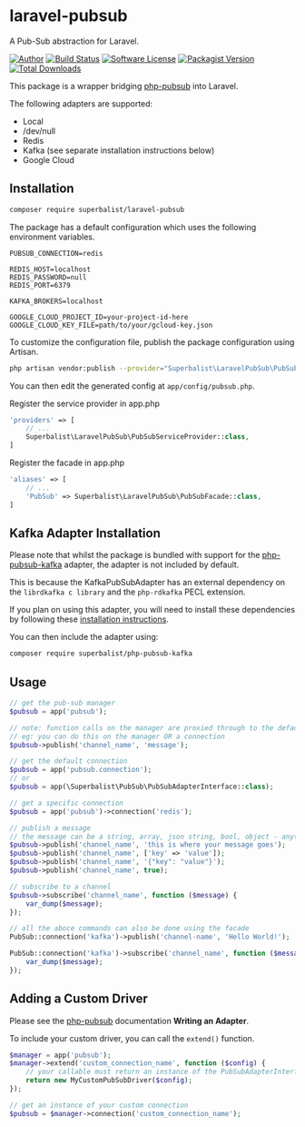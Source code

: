 # laravel-pubsub

A Pub-Sub abstraction for Laravel.

[![Author](http://img.shields.io/badge/author-@superbalist-blue.svg?style=flat-square)](https://twitter.com/superbalist)
[![Build Status](https://img.shields.io/travis/Superbalist/laravel-pubsub/master.svg?style=flat-square)](https://travis-ci.org/Superbalist/laravel-pubsub)
[![Software License](https://img.shields.io/badge/license-MIT-brightgreen.svg?style=flat-square)](LICENSE)
[![Packagist Version](https://img.shields.io/packagist/v/superbalist/laravel-pubsub.svg?style=flat-square)](https://packagist.org/packages/superbalist/laravel-pubsub)
[![Total Downloads](https://img.shields.io/packagist/dt/superbalist/laravel-pubsub.svg?style=flat-square)](https://packagist.org/packages/superbalist/laravel-pubsub)

This package is a wrapper bridging [php-pubsub](https://github.com/Superbalist/php-pubsub) into Laravel.

The following adapters are supported:
* Local
* /dev/null
* Redis
* Kafka (see separate installation instructions below)
* Google Cloud

## Installation

```bash
composer require superbalist/laravel-pubsub
```

The package has a default configuration which uses the following environment variables.
```
PUBSUB_CONNECTION=redis

REDIS_HOST=localhost
REDIS_PASSWORD=null
REDIS_PORT=6379

KAFKA_BROKERS=localhost

GOOGLE_CLOUD_PROJECT_ID=your-project-id-here
GOOGLE_CLOUD_KEY_FILE=path/to/your/gcloud-key.json
```

To customize the configuration file, publish the package configuration using Artisan.
```bash
php artisan vendor:publish --provider="Superbalist\LaravelPubSub\PubSubServiceProvider"
```

You can then edit the generated config at `app/config/pubsub.php`.

Register the service provider in app.php
```php
'providers' => [
    // ...
    Superbalist\LaravelPubSub\PubSubServiceProvider::class,
]
```

Register the facade in app.php
```php
'aliases' => [
    // ...
    'PubSub' => Superbalist\LaravelPubSub\PubSubFacade::class,
]
```

## Kafka Adapter Installation

Please note that whilst the package is bundled with support for the [php-pubsub-kafka](https://github.com/Superbalist/php-pubsub-kafka)
adapter, the adapter is not included by default.

This is because the KafkaPubSubAdapter has an external dependency on the `librdkafka c library` and the `php-rdkafka`
PECL extension.

If you plan on using this adapter, you will need to install these dependencies by following these [installation instructions](https://github.com/Superbalist/php-pubsub-kafka).

You can then include the adapter using:
```bash
composer require superbalist/php-pubsub-kafka
```

## Usage

```php
// get the pub-sub manager
$pubsub = app('pubsub');

// note: function calls on the manager are proxied through to the default connection
// eg: you can do this on the manager OR a connection
$pubsub->publish('channel_name', 'message');

// get the default connection
$pubsub = app('pubsub.connection');
// or
$pubsub = app(\Superbalist\PubSub\PubSubAdapterInterface::class);

// get a specific connection
$pubsub = app('pubsub')->connection('redis');

// publish a message
// the message can be a string, array, json string, bool, object - anything which can be serialized
$pubsub->publish('channel_name', 'this is where your message goes');
$pubsub->publish('channel_name', ['key' => 'value']);
$pubsub->publish('channel_name', '{"key": "value"}');
$pubsub->publish('channel_name', true);

// subscribe to a channel
$pubsub->subscribe('channel_name', function ($message) {
    var_dump($message);
});

// all the aboce commands can also be done using the facade
PubSub::connection('kafka')->publish('channel-name', 'Hello World!');

PubSub::connection('kafka')->subscribe('channel_name', function ($message) {
    var_dump($message);
});
```

## Adding a Custom Driver

Please see the [php-pubsub](https://github.com/Superbalist/php-pubsub) documentation  **Writing an Adapter**.

To include your custom driver, you can call the ```extend()``` function.

```php
$manager = app('pubsub');
$manager->extend('custom_connection_name', function ($config) {
    // your callable must return an instance of the PubSubAdapterInterface
    return new MyCustomPubSubDriver($config);
});

// get an instance of your custom connection
$pubsub = $manager->connection('custom_connection_name');
```